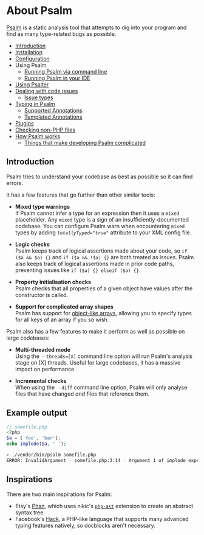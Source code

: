 # About Psalm

[Psalm](https://getpsalm.org) is a static analysis tool that attempts to dig into your program and find as many type-related bugs as possible.

- [Introduction](#introduction)
- [Installation](installation.md)
- [Configuration](configuration.md)
- Using Psalm
  - [Running Psalm via command line](running_psalm.md)
  - [Running Psalm in your IDE](language_server.md)
- [Using Psalter](fixing_code.md)
- [Dealing with code issues](dealing_with_code_issues.md)
  - [Issue types](issues.md)
- [Typing in Psalm](typing_in_psalm.md)
  - [Supported Annotations](supported_annotations.md)
  - [Templated Annotations](templated_annotations.md)
- [Plugins](plugins.md)
- [Checking non-PHP files](checking_non_php_files.md)
- [How Psalm works](how_psalm_works.md)
  - [Things that make developing Psalm complicated](what_makes_psalm_complicated.md)

## Introduction

Psalm tries to understand your codebase as best as possible so it can find errors.

It has a few features that go further than other similar tools:

- **Mixed type warnings**<br />
  If Psalm cannot infer a type for an expression then it uses a `mixed` placeholder. Any `mixed` type is a sign of an insufficiently-documented codebase. You can configure Psalm warn when encountering `mixed` types by adding *`totallyTyped="true"`* attribute to your XML config file.

- **Logic checks**<br />
  Psalm keeps track of logical assertions made about your code, so `if ($a && $a) {}` and `if ($a && !$a) {}` are both treated as issues. Psalm also keeps track of logical assertions made in prior code paths, preventing issues like `if ($a) {} elseif ($a) {}`.

- **Property initialisation checks**<br />
  Psalm checks that all properties of a given object have values after the constructor is called.

- **Support for complicated array shapes**<br />
  Psalm has support for [object-like arrays](supported_annotations.md#object-like-arrays), allowing you to specify types for all keys of an array if you so wish.

Psalm also has a few features to make it perform as well as possible on large codebases:

- **Multi-threaded mode**<br />
  Using the `--threads=[X]` command line option will run Psalm's analysis stage on [X] threads. Useful for large codebases, it has a massive impact on performance.

- **Incremental checks**<br />
  When using the `--diff` command line option, Psalm will only analyse files that have changed *and* files that reference them.

## Example output

```php
// somefile.php
<?php
$a = ['foo', 'bar'];
echo implode($a, ' ');
```

```bash
> ./vendor/bin/psalm somefile.php
ERROR: InvalidArgument - somefile.php:3:14 - Argument 1 of implode expects `string`, `array` provided
```

## Inspirations

There are two main inspirations for Psalm:
 - Etsy's [Phan](https://github.com/etsy/phan), which uses nikic's [`php-ast`](https://github.com/nikic/php-ast) extension to create an abstract syntax tree
 - Facebook's [Hack](http://hacklang.org/), a PHP-like language that supports many advanced typing features natively, so docblocks aren't necessary.
